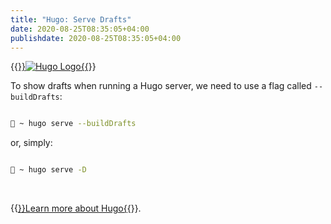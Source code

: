 ```yaml
---
title: "Hugo: Serve Drafts"
date: 2020-08-25T08:35:05+04:00
publishdate: 2020-08-25T08:35:05+04:00
---
```


{{<a href="https://gohugo.io/" target="_blank" rel="noopener noreferrer">}}![Hugo Logo](https://res.cloudinary.com/oorkan/image/upload/v1598330796/blog/img/topics/ssg/hugo-logo_fv8b8j.png){{</a>}}

To show drafts when running a Hugo server, we need to use a flag called `--buildDrafts`:

```bash

🚀 ~ hugo serve --buildDrafts

```
or, simply:

```bash

🚀 ~ hugo serve -D

```
&nbsp;

{{<a href="https://gohugo.io/documentation/" target="_blank" rel="noopener noreferrer">}}Learn more about Hugo{{</a>}}.
